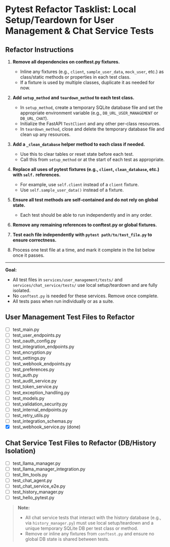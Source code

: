 # Pytest Refactor Tasklist: Local Setup/Teardown for User Management & Chat Service Tests

## Refactor Instructions

1. **Remove all dependencies on conftest.py fixtures.**
   - Inline any fixtures (e.g., `client`, `sample_user_data`, `mock_user`, etc.) as class/static methods or properties in each test class.
   - If a fixture is used by multiple classes, duplicate it as needed for now.

2. **Add `setup_method` and `teardown_method` to each test class.**
   - In `setup_method`, create a temporary SQLite database file and set the appropriate environment variable (e.g., `DB_URL_USER_MANAGEMENT` or `DB_URL_CHAT`).
   - Initialize the FastAPI `TestClient` and any other per-class resources.
   - In `teardown_method`, close and delete the temporary database file and clean up any resources.

3. **Add a `_clean_database` helper method to each class if needed.**
   - Use this to clear tables or reset state before each test.
   - Call this from `setup_method` or at the start of each test as appropriate.

4. **Replace all uses of pytest fixtures (e.g., `client`, `clean_database`, etc.) with `self.` references.**
   - For example, use `self.client` instead of a `client` fixture.
   - Use `self.sample_user_data()` instead of a fixture.

5. **Ensure all test methods are self-contained and do not rely on global state.**
   - Each test should be able to run independently and in any order.

6. **Remove any remaining references to conftest.py or global fixtures.**

7. **Test each file independently with `pytest path/to/test_file.py` to ensure correctness.**

8. Process one test file at a time, and mark it complete in the list below once it passes.

---

**Goal:**
- All test files in `services/user_management/tests/` and `services/chat_service/tests/` use local setup/teardown and are fully isolated.
- No `conftest.py` is needed for these services. Remove once complete.
- All tests pass when run individually or as a suite. 


## User Management Test Files to Refactor

- [ ] test_main.py
- [ ] test_user_endpoints.py
- [ ] test_oauth_config.py
- [ ] test_integration_endpoints.py
- [ ] test_encryption.py
- [ ] test_settings.py
- [ ] test_webhook_endpoints.py
- [ ] test_preferences.py
- [ ] test_auth.py
- [ ] test_audit_service.py
- [ ] test_token_service.py
- [ ] test_exception_handling.py
- [ ] test_models.py
- [ ] test_validation_security.py
- [ ] test_internal_endpoints.py
- [ ] test_retry_utils.py
- [ ] test_integration_schemas.py
- [x] test_webhook_service.py (done)

## Chat Service Test Files to Refactor (DB/History Isolation)

- [ ] test_llama_manager.py
- [ ] test_llama_manager_integration.py
- [ ] test_llm_tools.py
- [ ] test_chat_agent.py
- [ ] test_chat_service_e2e.py
- [ ] test_history_manager.py
- [ ] test_hello_pytest.py

> **Note:**
> - All chat service tests that interact with the history database (e.g., via `history_manager.py`) must use local setup/teardown and a unique temporary SQLite DB per test class or method.
> - Remove or inline any fixtures from `conftest.py` and ensure no global DB state is shared between tests.
